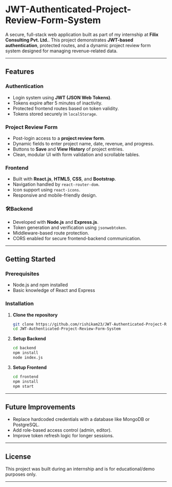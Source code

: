 # JWT-Authenticated-Project-Review-Form-System

A secure, full-stack web application built as part of my internship at **Filix Consulting Pvt. Ltd.**. This project demonstrates **JWT-based authentication**, protected routes, and a dynamic project review form system designed for managing revenue-related data.

---

## Features

### Authentication
- Login system using **JWT (JSON Web Tokens)**.
- Tokens expire after 5 minutes of inactivity.
- Protected frontend routes based on token validity.
- Tokens stored securely in `localStorage`.

### Project Review Form
- Post-login access to a **project review form**.
- Dynamic fields to enter project name, date, revenue, and progress.
- Buttons to **Save** and **View History** of project entries.
- Clean, modular UI with form validation and scrollable tables.

### Frontend
- Built with **React.js**, **HTML5**, **CSS**, and **Bootstrap**.
- Navigation handled by `react-router-dom`.
- Icon support using `react-icons`.
- Responsive and mobile-friendly design.

### 🛠Backend
- Developed with **Node.js** and **Express.js**.
- Token generation and verification using `jsonwebtoken`.
- Middleware-based route protection.
- CORS enabled for secure frontend-backend communication.

---

## Getting Started

### Prerequisites
- Node.js and npm installed
- Basic knowledge of React and Express

### Installation

1. **Clone the repository**
   ```bash
   git clone https://github.com/rishikam23/JWT-Authenticated-Project-Review-Form-System.git
   cd JWT-Authenticated-Project-Review-Form-System
   ```

2. **Setup Backend**
   ```bash
   cd backend
   npm install
   node index.js
   ```

3. **Setup Frontend**
   ```bash
   cd frontend
   npm install
   npm start
   ```

---

## Future Improvements

- Replace hardcoded credentials with a database like MongoDB or PostgreSQL.
- Add role-based access control (admin, editor).
- Improve token refresh logic for longer sessions.

---

## License

This project was built during an internship and is for educational/demo purposes only.

---
